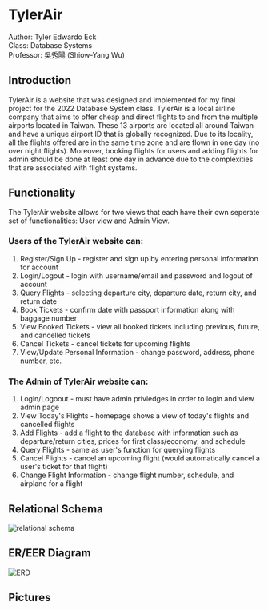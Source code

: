 # TylerAir

Author: Tyler Edwardo Eck      
Class: Database Systems   
Professor: 吳秀陽  (Shiow-Yang Wu)     

## Introduction 
TylerAir is a website that was designed and implemented for my final project for the 2022 Database System class. TylerAir is a local airline company that aims to offer cheap and direct flights to and from the multiple airports located in Taiwan. These 13 airports are located all around Taiwan and have a unique airport ID that is globally recognized. Due to its locality, all the flights offered are in the same time zone and are flown in one day (no over night flights). Moreover, booking flights for users and adding flights for admin should be done at least one day in advance due to the complexities that are associated with flight systems. 

## Functionality
The TylerAir website allows for two views that each have their own seperate set of functionalities: User view and Admin View.

### Users of the TylerAir website can:  
1. Register/Sign Up - register and sign up by entering personal information for account
2. Login/Logout - login with username/email and password and logout of account
3. Query Flights - selecting departure city, departure date, return city, and return date
4. Book Tickets - confirm date with passport information along with baggage number
5. View Booked Tickets - view all booked tickets including previous, future, and cancelled tickets
6. Cancel Tickets - cancel tickets for upcoming flights
7. View/Update Personal Information - change password, address, phone number, etc.

### The Admin of TylerAir website can: 
1. Login/Logoout - must have admin privledges in order to login and view admin page
2. View Today's Flights - homepage shows a view of today's flights and cancelled flights
3. Add Flights - add a flight to the database with information such as departure/return cities, prices for first class/economy, and schedule
4. Query Flights - same as user's function for querying flights
5. Cancel Flights - cancel an upcoming  flight (would automatically cancel a user's ticket for that flight)
6. Change Flight Information - change flight number, schedule, and airplane for a flight

## Relational Schema 
![relational schema](https://github.com/Tylereck81/TylerAir/assets/68008817/87437bc9-e3cb-4e44-99b0-dda4d1fb3b43)

## ER/EER Diagram 
![ERD](https://github.com/Tylereck81/TylerAir/assets/68008817/4d8312bc-e85f-414a-9511-4839e86a2de2)

## Pictures 

